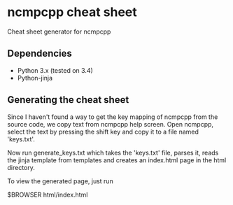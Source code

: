 # ncmpcpp cheat sheet

Cheat sheet generator for ncmpcpp

Dependencies
------------

* Python 3.x (tested on 3.4)
* Python-jinja


Generating the cheat sheet
--------------------------

Since I haven't found a way to get the key mapping of ncmpcpp from the source code, we copy text from ncmpcpp help screen.
Open ncmpcpp, select the text by pressing the shift key and copy it to a file named 'keys.txt'.

Now run generate_keys.txt which takes the 'keys.txt' file, parses it, reads the jinja template from templates and creates an
index.html page in the html directory.

To view the generated page, just run

 $BROWSER html/index.html
